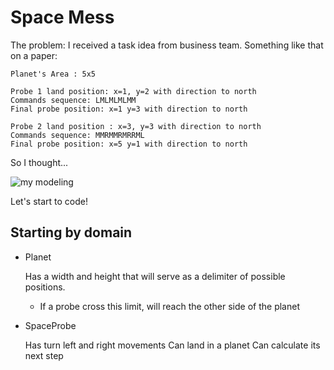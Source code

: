 # Space Mess

The problem:
I received a task idea from business team. Something like that on a paper:

```
Planet's Area : 5x5

Probe 1 land position: x=1, y=2 with direction to north
Commands sequence: LMLMLMLMM
Final probe position: x=1 y=3 with direction to north

Probe 2 land position : x=3, y=3 with direction to north
Commands sequence: MMRMMRMRRML
Final probe position: x=5 y=1 with direction to north
```

So I thought...

![my modeling](https://i.imgur.com/vrNUELR.png)

Let's start to code!

## Starting by domain

+ Planet

  Has a width and height that will serve as a delimiter of possible positions.
  * If a probe cross this limit, will reach the other side of the planet

+ SpaceProbe
  
  Has turn left and right movements
  Can land in a planet
  Can calculate its next step